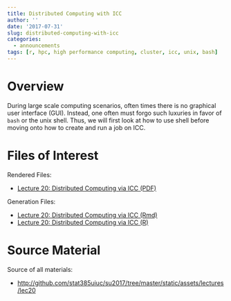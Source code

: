 ```yaml
---
title: Distributed Computing with ICC
author: ''
date: '2017-07-31'
slug: distributed-computing-with-icc
categories:
  - announcements
tags: [r, hpc, high performance computing, cluster, icc, unix, bash]
---
```


# Overview

During large scale computing scenarios, often times there is no graphical user
interface (GUI). Instead, one often must forgo such luxuries in favor of `bash`
or the unix shell. Thus, we will first look at how to use shell before moving
onto how to create and run a job on ICC.

# Files of Interest 

Rendered Files:

* [Lecture 20: Distributed Computing via ICC (PDF)](/assets/lectures/lec20/lec20-distributed-computing-via-icc.pdf)

Generation Files:

* [Lecture 20: Distributed Computing via ICC (Rmd)](/assets/lectures/lec20/lec20-distributed-computing-via-icc.Rmd)
* [Lecture 20: Distributed Computing via ICC (R)](/assets/lectures/lec20/lec20-distributed-computing-via-icc.R)

# Source Material

Source of all materials: 

* <http://github.com/stat385uiuc/su2017/tree/master/static/assets/lectures/lec20>